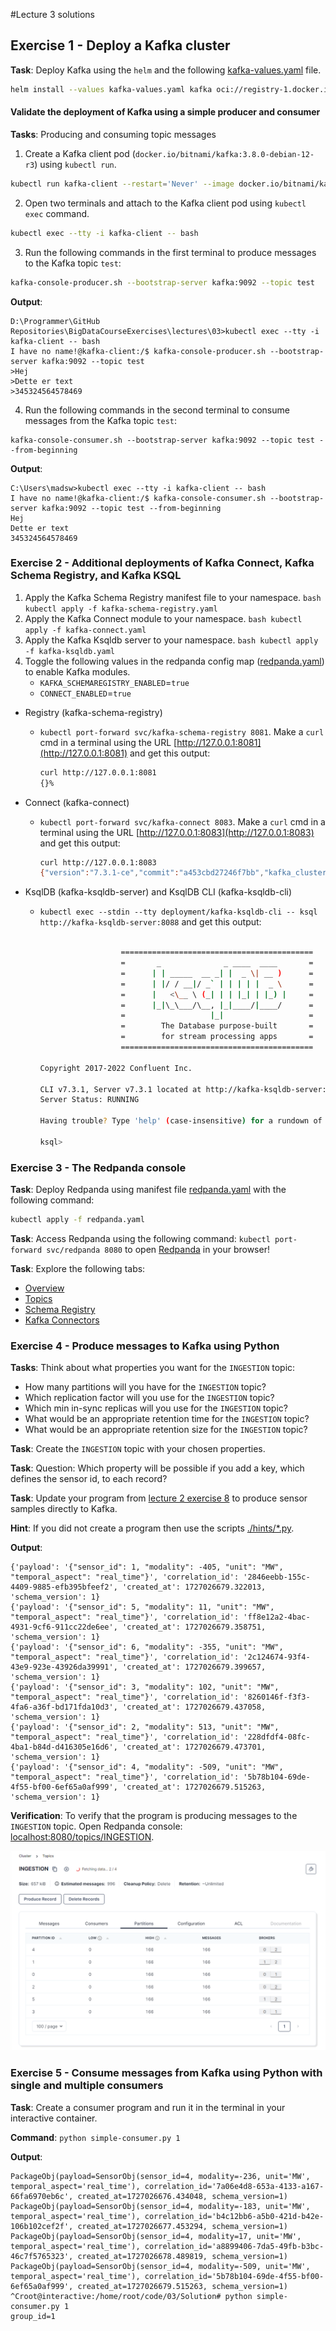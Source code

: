 #Lecture 3 solutions

## Exercise 1 - Deploy a Kafka cluster

**Task**: Deploy Kafka using the `helm` and the following [kafka-values.yaml](kafka-values.yaml) file.


```bash
helm install --values kafka-values.yaml kafka oci://registry-1.docker.io/bitnamicharts/kafka --version 30.0.4
```

#### Validate the deployment of Kafka using a simple producer and consumer

**Tasks**: Producing and consuming topic messages

1. Create a Kafka client pod (`docker.io/bitnami/kafka:3.8.0-debian-12-r3`) using `kubectl run`.

```bash
kubectl run kafka-client --restart='Never' --image docker.io/bitnami/kafka:3.8.0-debian-12-r3  --command -- sleep infinity
```

2. Open two terminals and attach to the Kafka client pod using `kubectl exec` command.

```bash
kubectl exec --tty -i kafka-client -- bash
```

3. Run the following commands in the first terminal to produce messages to the Kafka topic `test`:

```bash
kafka-console-producer.sh --bootstrap-server kafka:9092 --topic test
```

**Output**:
```
D:\Programmer\GitHub Repositories\BigDataCourseExercises\lectures\03>kubectl exec --tty -i kafka-client -- bash
I have no name!@kafka-client:/$ kafka-console-producer.sh --bootstrap-server kafka:9092 --topic test
>Hej
>Dette er text
>345324564578469
```

4. Run the following commands in the second terminal to consume messages from the Kafka topic `test`:

```
kafka-console-consumer.sh --bootstrap-server kafka:9092 --topic test --from-beginning
```

**Output**:
```
C:\Users\madsw>kubectl exec --tty -i kafka-client -- bash
I have no name!@kafka-client:/$ kafka-console-consumer.sh --bootstrap-server kafka:9092 --topic test --from-beginning
Hej
Dette er text
345324564578469
```


### Exercise 2 - Additional deployments of Kafka Connect, Kafka Schema Registry, and Kafka KSQL

1. Apply the Kafka Schema Registry manifest file to your namespace. ```bash kubectl apply -f kafka-schema-registry.yaml ```
1. Apply the Kafka Connect module to your namespace. ```bash kubectl apply -f kafka-connect.yaml```
1. Apply the Kafka Ksqldb server to your namespace. ```bash kubectl apply -f kafka-ksqldb.yaml```
1. Toggle the following values in the redpanda config map ([redpanda.yaml](./redpanda.yaml)) to enable Kafka modules.
    - `KAFKA_SCHEMAREGISTRY_ENABLED`=`true`
    - `CONNECT_ENABLED`=`true`

- Registry (kafka-schema-registry)
  - `kubectl port-forward svc/kafka-schema-registry 8081`. Make a `curl` cmd in a terminal using the URL [http://127.0.0.1:8081](http://127.0.0.1:8081) and get this output:
    
    ```bash
    curl http://127.0.0.1:8081
    {}%                                  
    ```

- Connect (kafka-connect)
  - `kubectl port-forward svc/kafka-connect 8083`. Make a `curl` cmd in a terminal using the URL [http://127.0.0.1:8083](http://127.0.0.1:8083) and get this output:
    
    ```bash
    curl http://127.0.0.1:8083
    {"version":"7.3.1-ce","commit":"a453cbd27246f7bb","kafka_cluster_id":"<kafka_cluster_id>"}%                                    
    ```

- KsqlDB (kafka-ksqldb-server) and KsqlDB CLI (kafka-ksqldb-cli)
  - `kubectl exec --stdin --tty deployment/kafka-ksqldb-cli -- ksql http://kafka-ksqldb-server:8088` and get this output:

    ```bash
                      
                      ===========================================
                      =       _              _ ____  ____       =
                      =      | | _____  __ _| |  _ \| __ )      =
                      =      | |/ / __|/ _` | | | | |  _ \      =
                      =      |   <\__ \ (_| | | |_| | |_) |     =
                      =      |_|\_\___/\__, |_|____/|____/      =
                      =                   |_|                   =
                      =        The Database purpose-built       =
                      =        for stream processing apps       =
                      ===========================================

    Copyright 2017-2022 Confluent Inc.

    CLI v7.3.1, Server v7.3.1 located at http://kafka-ksqldb-server:8088
    Server Status: RUNNING

    Having trouble? Type 'help' (case-insensitive) for a rundown of how things work!

    ksql> 
    ```

### Exercise 3 - The Redpanda console

**Task**: Deploy Redpanda using manifest file [redpanda.yaml](./redpanda.yaml) with the following command:

```bash
kubectl apply -f redpanda.yaml
```

**Task**: Access Redpanda using the following command: `kubectl port-forward svc/redpanda 8080` to open [Redpanda](http://127.0.0.1:8080) in your browser!

**Task**: Explore the following tabs:

- [Overview](http://127.0.0.1:8080/overview)
- [Topics](http://127.0.0.1:8080/topics)
- [Schema Registry](http://127.0.0.1:8080/schema-registry)
- [Kafka Connectors](http://127.0.0.1:8080/connect-clusters/Connectors)


### Exercise 4 - Produce messages to Kafka using Python

**Tasks**: Think about what properties you want for the `INGESTION` topic:

- How many partitions will you have for the `INGESTION` topic?
- Which replication factor will you use for the `INGESTION` topic?
- Which min in-sync replicas will you use for the `INGESTION` topic?
- What would be an appropriate retention time for the `INGESTION` topic?
- What would be an appropriate retention size for the `INGESTION` topic?

**Task**: Create the `INGESTION` topic with your chosen properties.

**Task**: Question: Which property will be possible if you add a key, which defines the sensor id, to each record?

**Task**: Update your program from [lecture 2 exercise 8](../02/README.md#exercise-10---create-six-fictive-data-sources) to produce sensor samples directly to Kafka.

**Hint**: If you did not create a program then use the scripts [./hints/*.py](./hints).

**Output**:
```
{'payload': '{"sensor_id": 1, "modality": -405, "unit": "MW", "temporal_aspect": "real_time"}', 'correlation_id': '2846eebb-155c-4409-9885-efb395bfeef2', 'created_at': 1727026679.322013, 'schema_version': 1}
{'payload': '{"sensor_id": 5, "modality": 11, "unit": "MW", "temporal_aspect": "real_time"}', 'correlation_id': 'ff8e12a2-4bac-4931-9cf6-911cc22de6ee', 'created_at': 1727026679.358751, 'schema_version': 1}
{'payload': '{"sensor_id": 6, "modality": -355, "unit": "MW", "temporal_aspect": "real_time"}', 'correlation_id': '2c124674-93f4-43e9-923e-43926da39991', 'created_at': 1727026679.399657, 'schema_version': 1}
{'payload': '{"sensor_id": 3, "modality": 102, "unit": "MW", "temporal_aspect": "real_time"}', 'correlation_id': '8260146f-f3f3-4fa6-a36f-bd171fda10d3', 'created_at': 1727026679.437058, 'schema_version': 1}
{'payload': '{"sensor_id": 2, "modality": 513, "unit": "MW", "temporal_aspect": "real_time"}', 'correlation_id': '228dfdf4-08fc-4ba1-b84d-d416305e16d6', 'created_at': 1727026679.473701, 'schema_version': 1}
{'payload': '{"sensor_id": 4, "modality": -509, "unit": "MW", "temporal_aspect": "real_time"}', 'correlation_id': '5b78b104-69de-4f55-bf00-6ef65a0af999', 'created_at': 1727026679.515263, 'schema_version': 1}
```

**Verification**: To verify that the program is producing messages to the `INGESTION` topic. Open Redpanda console: [localhost:8080/topics/INGESTION](http://127.0.0.1:8080/topics/INGESTION?p=-1&s=50&o=-1#messages).

![Redpanda Igenstion](Images/Redpanda_Igenstion.png)


### Exercise 5 - Consume messages from Kafka using Python with single and multiple consumers

**Task**: Create a consumer program and run it in the terminal in your interactive container.

**Command**:
``` python simple-consumer.py 1 ```

**Output**:

```
PackageObj(payload=SensorObj(sensor_id=4, modality=-236, unit='MW', temporal_aspect='real_time'), correlation_id='7a06e4d8-653a-4133-a167-66fa6970eb6c', created_at=1727026676.434048, schema_version=1)
PackageObj(payload=SensorObj(sensor_id=4, modality=-183, unit='MW', temporal_aspect='real_time'), correlation_id='b4c12bb6-a5b0-421d-b42e-106b102cef2f', created_at=1727026677.453294, schema_version=1)
PackageObj(payload=SensorObj(sensor_id=4, modality=17, unit='MW', temporal_aspect='real_time'), correlation_id='a8899406-7da5-49fb-b3bc-46c7f5765323', created_at=1727026678.489819, schema_version=1)
PackageObj(payload=SensorObj(sensor_id=4, modality=-509, unit='MW', temporal_aspect='real_time'), correlation_id='5b78b104-69de-4f55-bf00-6ef65a0af999', created_at=1727026679.515263, schema_version=1)
^Croot@interactive:/home/root/code/03/Solution# python simple-consumer.py 1
group_id=1
```
